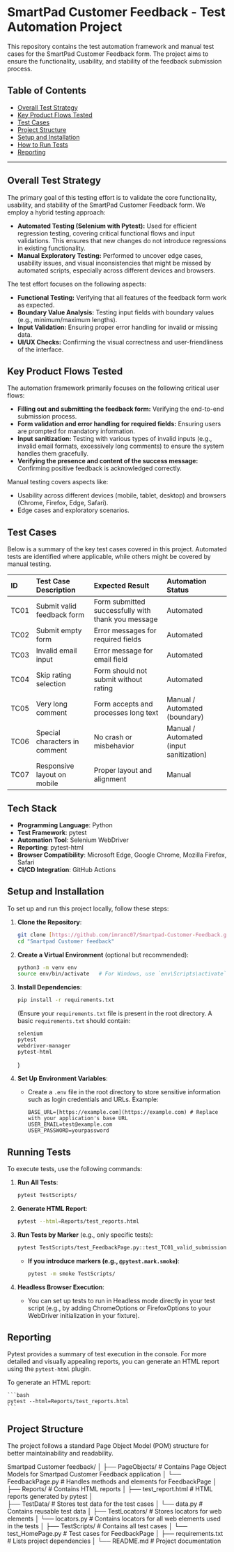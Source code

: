 # SmartPad Customer Feedback - Test Automation Project

This repository contains the test automation framework and manual test cases for the SmartPad Customer Feedback form. The project aims to ensure the functionality, usability, and stability of the feedback submission process.

## Table of Contents

- [Overall Test Strategy](#overall-test-strategy)
- [Key Product Flows Tested](#key-product-flows-tested)
- [Test Cases](#test-cases)
- [Project Structure](#project-structure)
- [Setup and Installation](#setup-and-installation)
- [How to Run Tests](#how-to-run-tests)
- [Reporting](#reporting)

---

## Overall Test Strategy

The primary goal of this testing effort is to validate the core functionality, usability, and stability of the SmartPad Customer Feedback form. We employ a hybrid testing approach:

* **Automated Testing (Selenium with Pytest):** Used for efficient regression testing, covering critical functional flows and input validations. This ensures that new changes do not introduce regressions in existing functionality.
* **Manual Exploratory Testing:** Performed to uncover edge cases, usability issues, and visual inconsistencies that might be missed by automated scripts, especially across different devices and browsers.

The test effort focuses on the following aspects:

* **Functional Testing:** Verifying that all features of the feedback form work as expected.
* **Boundary Value Analysis:** Testing input fields with boundary values (e.g., minimum/maximum lengths).
* **Input Validation:** Ensuring proper error handling for invalid or missing data.
* **UI/UX Checks:** Confirming the visual correctness and user-friendliness of the interface.

## Key Product Flows Tested

The automation framework primarily focuses on the following critical user flows:

* **Filling out and submitting the feedback form:** Verifying the end-to-end submission process.
* **Form validation and error handling for required fields:** Ensuring users are prompted for mandatory information.
* **Input sanitization:** Testing with various types of invalid inputs (e.g., invalid email formats, excessively long comments) to ensure the system handles them gracefully.
* **Verifying the presence and content of the success message:** Confirming positive feedback is acknowledged correctly.

Manual testing covers aspects like:

* Usability across different devices (mobile, tablet, desktop) and browsers (Chrome, Firefox, Edge, Safari).
* Edge cases and exploratory scenarios.

## Test Cases

Below is a summary of the key test cases covered in this project. Automated tests are identified where applicable, while others might be covered by manual testing.

| ID    | Test Case Description              | Expected Result                             | Automation Status |
| :---- | :--------------------------------- | :------------------------------------------ | :---------------- |
| TC01  | Submit valid feedback form         | Form submitted successfully with thank you message | Automated         |
| TC02  | Submit empty form                  | Error messages for required fields          | Automated         |
| TC03  | Invalid email input                | Error message for email field               | Automated         |
| TC04  | Skip rating selection              | Form should not submit without rating       | Automated         |
| TC05  | Very long comment                  | Form accepts and processes long text        | Manual / Automated (boundary) |
| TC06  | Special characters in comment      | No crash or misbehavior                     | Manual / Automated (input sanitization) |
| TC07  | Responsive layout on mobile        | Proper layout and alignment                 | Manual            |


## Tech Stack

* **Programming Language**: Python
* **Test Framework**: pytest 
* **Automation Tool**: Selenium WebDriver
* **Reporting**: pytest-html
* **Browser Compatibility**: Microsoft Edge, Google Chrome, Mozilla Firefox, Safari
* **CI/CD Integration**: GitHub Actions

## Setup and Installation

To set up and run this project locally, follow these steps:

1.  **Clone the Repository**:
    ```bash
    git clone [https://github.com/imranc07/Smartpad-Customer-Feedback.git](https://github.com/imranc07/Smartpad-Customer-Feedback.git) 
    cd "Smartpad Customer feedback"
    ```

2.  **Create a Virtual Environment** (optional but recommended):
    ```bash
    python3 -m venv env
    source env/bin/activate   # For Windows, use `env\Scripts\activate`
    ```

3.  **Install Dependencies**:
    ```bash
    pip install -r requirements.txt
    ```
    (Ensure your `requirements.txt` file is present in the root directory. A basic `requirements.txt` should contain:
    ```
    selenium
    pytest
    webdriver-manager
    pytest-html
    ```
    )

4.  **Set Up Environment Variables**:
    * Create a `.env` file in the root directory to store sensitive information such as login credentials and URLs. Example:
        ```
        BASE_URL=[https://example.com](https://example.com) # Replace with your application's base URL
        USER_EMAIL=test@example.com
        USER_PASSWORD=yourpassword
        ```

## Running Tests

To execute tests, use the following commands:

1.  **Run All Tests**:
    ```bash
    pytest TestScripts/
    ```

2.  **Generate HTML Report**:
    ```bash
    pytest --html=Reports/test_reports.html 
    ```

3.  **Run Tests by Marker** (e.g., only specific tests):
    
    ```bash
    pytest TestScripts/test_FeedbackPage.py::test_TC01_valid_submission
    ```
    * **If you introduce markers (e.g., `@pytest.mark.smoke`)**:
        ```bash
        pytest -m smoke TestScripts/
        ```
4.  **Headless Browser Execution**:
    * You can set up tests to run in Headless mode directly in your test script (e.g., by adding ChromeOptions or FirefoxOptions to your WebDriver initialization in your fixture).

## Reporting

Pytest provides a summary of test execution in the console. For more detailed and visually appealing reports, you can generate an HTML report using the `pytest-html` plugin.

To generate an HTML report:

    ```bash
    pytest --html=Reports/test_reports.html
    ```

## Project Structure

The project follows a standard Page Object Model (POM) structure for better maintainability and readability.

Smartpad Customer feedback/
│
├── PageObjects/             # Contains Page Object Models for Smartpad Customer Feedback application
│   └── FeedbackPage.py      # Handles methods and elements for FeedbackPage
│
├── Reports/                 # Contains HTML reports
│   ├── test_report.html     # HTML reports generated by pytest
│   
├── TestData/                # Stores test data for the test cases
│   └── data.py              # Contains reusable test data
│
├── TestLocators/            # Stores locators for web elements
│   └── locators.py          # Contains locators for all web elements used in the tests
│
├── TestScripts/             # Contains all test cases
│   └── test_HomePage.py     # Test cases for FeedbackPage
│
├── requirements.txt         # Lists project dependencies
│
└── README.md                # Project documentation